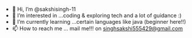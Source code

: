 - 👋 Hi, I’m @sakshisingh-11
- 👀 I’m interested in ...coding & exploring tech and a lot of guidance :)
- 🌱 I’m currently learning ...certain languages like java (beginner here!!)
- 📫 How to reach me ... mail me!!! on singhsakshi555429@gmail.com

<!---
sakshisingh-11/sakshisingh-11 is a ✨ special ✨ repository because its `README.md` (this file) appears on your GitHub profile.
You can click the Preview link to take a look at your changes.
--->
